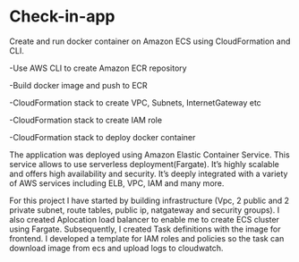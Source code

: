 # Check-in-app

Create and run docker container on Amazon ECS using CloudFormation and CLI.

-Use AWS CLI to create Amazon ECR repository

-Build docker image and push to ECR

-CloudFormation stack to create VPC, Subnets, InternetGateway etc

-CloudFormation stack to create IAM role

-CloudFormation stack to deploy docker container



The application was deployed using Amazon Elastic Container Service. This service allows to use serverless deployment(Fargate).
It’s highly scalable and offers high availability and security. It’s deeply integrated with a variety of AWS services including ELB, VPC, IAM and many more. 


For this project I have started by building infrastructure (Vpc, 2 public and 2 private subnet, route tables, public ip, natgateway and security groups). I also created Aplocation load balancer to enable me to create ECS cluster using Fargate.
Subsequently, I created Task definitions with the image for frontend. I developed a template for IAM roles and policies so the task can download image from ecs and upload logs to cloudwatch.

